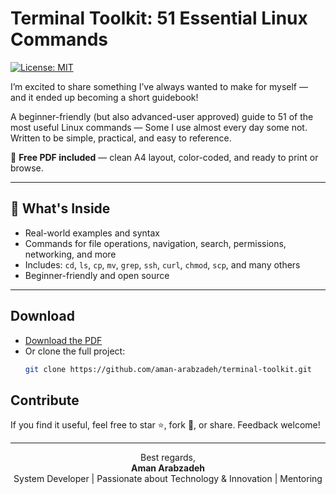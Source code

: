 
# Terminal Toolkit: 51 Essential Linux Commands
[![License: MIT](https://img.shields.io/badge/License-MIT-yellow.svg)](https://opensource.org/licenses/MIT)

I’m excited to share something I’ve always wanted to make for myself — and it ended up becoming a short guidebook!

A beginner-friendly (but also advanced-user approved) guide to 51 of the most useful Linux commands — Some I use almost every day some not.
Written to be simple, practical, and easy to reference.

📄 **Free PDF included** — clean A4 layout, color-coded, and ready to print or browse.

---

## 📘 What's Inside

- Real-world examples and syntax
- Commands for file operations, navigation, search, permissions, networking, and more
- Includes: `cd`, `ls`, `cp`, `mv`, `grep`, `ssh`, `curl`, `chmod`, `scp`, and many others
- Beginner-friendly and open source

---

##  Download

- [ Download the PDF](./main.pdf)
- Or clone the full project:  
  ```bash
  git clone https://github.com/aman-arabzadeh/terminal-toolkit.git

## Contribute
If you find it useful, feel free to star ⭐, fork 🔁, or share. Feedback welcome!


---


<div align="center">

Best regards,  
**Aman Arabzadeh**  
System Developer | Passionate about Technology & Innovation | Mentoring

</div>



